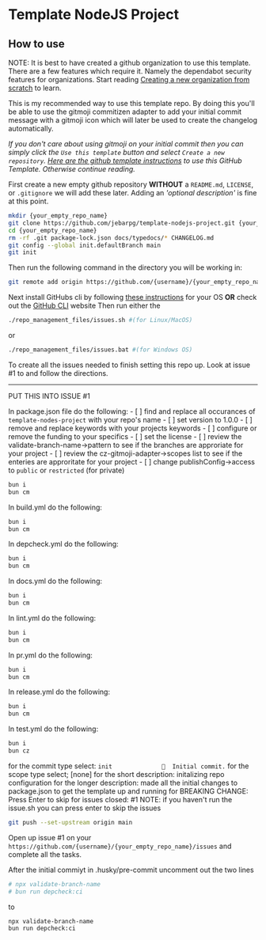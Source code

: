 # Template NodeJS Project

## How to use

NOTE: It is best to have created a github organization to use this template. There are a few features which require it. Namely the dependabot security features for organizations. Start reading [Creating a new organization from scratch](https://docs.github.com/en/organizations/collaborating-with-groups-in-organizations/creating-a-new-organization-from-scratch) to learn.

This is my recommended way to use this template repo. By doing this you'll be able to use the gitmoji commitizen adapter to add your initial commit message with a gitmoji icon which will later be used to create the changelog automatically.

*If you don't care about using gitmoji on your initial commit then you can simply click the `Use this template` button and select `Create a new repository`. [Here are the github template instructions](https://docs.github.com/en/repositories/creating-and-managing-repositories/creating-a-repository-from-a-template) to use this GitHub Template. Otherwise continue reading.*

First create a new empty github repository **WITHOUT** a `README.md`, `LICENSE`, or `.gitignore` we will add these later. Adding an *'optional description'* is fine at this point.

```bash
mkdir {your_empty_repo_name}
git clone https://github.com/jebarpg/template-nodejs-project.git {your_empty_repo_name}
cd {your_empty_repo_name}
rm -rf .git package-lock.json docs/typedocs/* CHANGELOG.md
git config --global init.defaultBranch main
git init
```

Then run the following command in the directory you will be working in:

```bash
git remote add origin https://github.com/{username}/{your_empty_repo_name}.git
```

Next install GitHubs cli by following [these instructions](https://github.com/cli/cli?tab=readme-ov-file#installation) for your OS **OR** check out the [GitHub CLI](https://cli.github.com/) website
Then run either the

```bash
./repo_management_files/issues.sh #(for Linux/MacOS)
```

or

```bash
./repo_management_files/issues.bat #(for Windows OS)
```

To create all the issues needed to finish setting this repo up. Look at issue #1 to and follow the directions.







-----------------------------------------------------
PUT THIS INTO ISSUE #1

In package.json file do the following:
    - [ ] find and replace all occurances of `template-nodes-project` with your repo's name
    - [ ] set version to 1.0.0
    - [ ] remove and replace keywords with your projects keywords
    - [ ] configure or remove the funding to your specifics
    - [ ] set the license
    - [ ] review the validate-branch-name->pattern to see if the branches are approriate for your project
    - [ ] review the cz-gitmoji-adapter->scopes list to see if the enteries are approritate for your project
    - [ ] change publishConfig->access to `public` or `restricted` (for private)

```bash
bun i
bun cm
```

In build.yml do the following:

```bash
bun i
bun cm
```

In depcheck.yml do the following:

```bash
bun i
bun cm
```

In docs.yml do the following:

```bash
bun i
bun cm
```

In lint.yml do the following:

```bash
bun i
bun cm
```

In pr.yml do the following:

```bash
bun i
bun cm
```

In release.yml do the following:

```bash
bun i
bun cm
```

In test.yml do the following:

```bash
bun i
bun cz
```

for the commit type select: ` init              🎉  Initial commit. `
for the scope type select; [none]
for the short description: initalizing repo configuration
for the longer description: made all the initial changes to package.json to get the template up and running
for BREAKING CHANGE: Press Enter to skip
for issues closed: #1
NOTE: if you haven't run the issue.sh you can press enter to skip the issues

```bash
git push --set-upstream origin main
```

Open up issue #1 on your `https://github.com/{username}/{your_empty_repo_name}/issues` and complete all the tasks.

After the initial commiyt in .husky/pre-commit uncomment out the two lines
```bash
# npx validate-branch-name
# bun run depcheck:ci
```
to

```bash
npx validate-branch-name
bun run depcheck:ci
```

